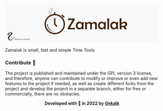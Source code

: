 ![Banner](Banner.png)

Zamalak is small, fast and simple Time Tools

### Contribute 🤝

The project is published and maintained under the GPL version 3 license, and therefore, anyone can contribute to modify or improve or even add new features to the project if needed, as well as create different forks from the project and develop the project in a separate branch, either for free or commercially, there are no obstacles.

<div align=center>

**Developed with 🧠 in 2022 by [Gnkalk](https://github.com/Gnkalk)**

</div>